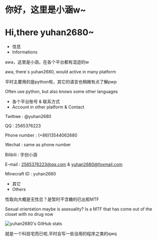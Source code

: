 # 你好，这里是小涵w~
# Hi,there yuhan2680~

 - 信息
 - Informations

awa，这里是小涵，在各个平台都有混迹的w

awa, there`s yuhan2680, would active in many platform

平时主要用的是python啦，其它的语言也稍微有点了解pwp

Often use python, but also knows some other languages

 - 各个平台账号 & 联系方式
 - Account in other platform & Contact

Twittwe : @yuhan2680

QQ : 2565376223

Phone number : (+86)13544062680

Wechat : same as phone number

Bilibili : 宇创小涵

E-mail : 2565376223@qq.com & yuhan2680@foxmail.com

Minecraft ID : yuhan2680

 - 其它
 - Others

性取向大概是无性恋？是暂时不含糖的已出柜MTF

Sexual orientation maybe is asexuality? Is a MTF that has come out of the closet with no drug now



![yuhan2680's GitHub stats](https://github-readme-stats.vercel.app/api?username=yuhan2680&show_icons=true&count_private=true&theme=tokyonight)

就是一个科技宅而已啦,平时会写一些没用的程序之类的qwq

